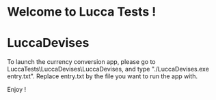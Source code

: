 # Welcome to Lucca Tests ! 

# LuccaDevises

To launch the currency conversion app, please go to LuccaTests\LuccaDevises\LuccaDevises, and type "./LuccaDevises.exe entry.txt".
Replace entry.txt by the file you want to run the app with.

Enjoy !
